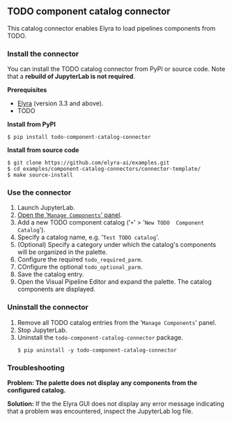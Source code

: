 ## TODO component catalog connector

This catalog connector enables Elyra to load pipelines components from TODO.

### Install the connector

You can install the TODO catalog connector from PyPI or source code. Note that a **rebuild of JupyterLab is not required**.

**Prerequisites**

- [Elyra](https://elyra.readthedocs.io/en/stable/getting_started/installation.html) (version 3.3 and above).
- TODO

**Install from PyPI**

  ```
  $ pip install todo-component-catalog-connector
  ```

**Install from source code**

   ```
   $ git clone https://github.com/elyra-ai/examples.git
   $ cd examples/component-catalog-connectors/connector-template/
   $ make source-install
   ```

### Use the connector

1. Launch JupyterLab.
1. [Open the '`Manage Components`' panel](
https://elyra.readthedocs.io/en/stable/user_guide/pipeline-components.html#managing-custom-components-using-the-jupyterlab-ui).
1. Add a new TODO component catalog ('`+`' > '`New TODO  Component Catalog`').
1. Specify a catalog name, e.g. '`Test TODO catalog`'.
1. (Optional) Specify a category under which the catalog's components will be organized in the palette.
1. Configure the required `todo_required_parm`.
1. COnfigure the optional `todo_optional_parm`.
1. Save the catalog entry.
1. Open the Visual Pipeline Editor and expand the palette. The catalog components are displayed.

### Uninstall the connector

1. Remove all TODO catalog entries from the '`Manage Components`' panel.
1. Stop JupyterLab.
1. Uninstall the `todo-component-catalog-connector` package.
   ```
   $ pip uninstall -y todo-component-catalog-connector
   ```

### Troubleshooting

**Problem: The palette does not display any components from the configured catalog.**

**Solution:** If the the Elyra GUI does not display any error message indicating that a problem was encountered, inspect the JupyterLab log file.
